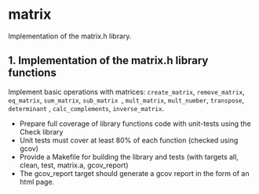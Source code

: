 # matrix  

Implementation of the matrix.h library.   

## 1. Implementation of the matrix.h library functions

Implement basic operations with matrices: 
`create_matrix`,
`remove_matrix`, 
`eq_matrix`, 
`sum_matrix`, 
`sub_matrix `,
`mult_matrix`,
`mult_number`,
`transpose`,
`determinant` ,
`calc_complements`,
`inverse_matrix`.

- Prepare full coverage of library functions code with unit-tests using the Check library
- Unit tests must cover at least 80% of each function (checked using gcov)  
- Provide a Makefile for building the library and tests (with targets all, clean, test, matrix.a, gcov_report)
- The gcov_report target should generate a gcov report in the form of an html page.
